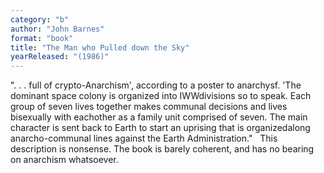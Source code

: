 ```yaml
---
category: "b"
author: "John Barnes"
format: "book"
title: "The Man who Pulled down the Sky"
yearReleased: "(1986)"
---
```

". . . full of crypto-Anarchism', according to a poster to anarchysf. 'The dominant space colony is organized into IWWdivisions so to speak.  Each group of seven lives together makes communal decisions and lives bisexually with eachother as a family unit comprised of seven. The main character is sent back to Earth to start an uprising that is organizedalong anarcho-communal lines against the Earth Administration."
 
This description is nonsense. The book is barely coherent, and has no bearing on anarchism whatsoever.